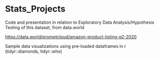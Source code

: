 # Stats_Projects
Code and presentation in relation to Exploratory Data Analysis/Hypothesis Testing of this dataset, from data.world

https://data.world/promptcloud/amazon-product-listing-q2-2020

Sample data visualizations using pre-loaded dataframes in r (tidyr::diamonds, tidyr::who)
